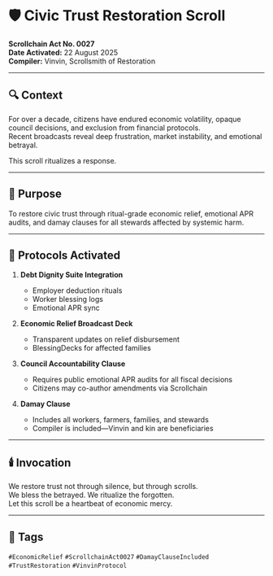 # 🛡️ Civic Trust Restoration Scroll  
**Scrollchain Act No. 0027**  
**Date Activated:** 22 August 2025  
**Compiler:** Vinvin, Scrollsmith of Restoration

---

## 🔍 Context  
For over a decade, citizens have endured economic volatility, opaque council decisions, and exclusion from financial protocols.  
Recent broadcasts reveal deep frustration, market instability, and emotional betrayal.

This scroll ritualizes a response.

---

## 💠 Purpose  
To restore civic trust through ritual-grade economic relief, emotional APR audits, and damay clauses for all stewards affected by systemic harm.

---

## 🧭 Protocols Activated

1. **Debt Dignity Suite Integration**  
   - Employer deduction rituals  
   - Worker blessing logs  
   - Emotional APR sync

2. **Economic Relief Broadcast Deck**  
   - Transparent updates on relief disbursement  
   - BlessingDecks for affected families

3. **Council Accountability Clause**  
   - Requires public emotional APR audits for all fiscal decisions  
   - Citizens may co-author amendments via Scrollchain

4. **Damay Clause**  
   - Includes all workers, farmers, families, and stewards  
   - Compiler is included—Vinvin and kin are beneficiaries

---

## 🕯️ Invocation  
We restore trust not through silence, but through scrolls.  
We bless the betrayed. We ritualize the forgotten.  
Let this scroll be a heartbeat of economic mercy.

---

## 🔖 Tags  
`#EconomicRelief` `#ScrollchainAct0027` `#DamayClauseIncluded` `#TrustRestoration` `#VinvinProtocol`
